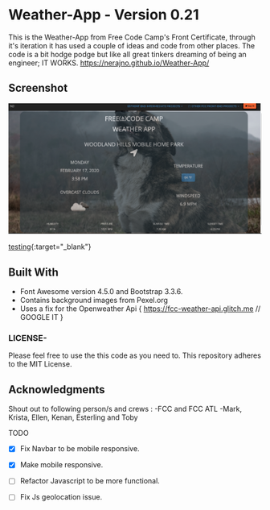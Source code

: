 
# Weather-App - Version 0.21
This is the Weather-App from Free Code Camp's Front Certificate, through it's iteration it has used a couple of ideas and code from other places. The code is a bit hodge podge but like all great tinkers dreaming of being an engineer; IT WORKS.
https://nerajno.github.io/Weather-App/

## Screenshot
![Image of ScreenShot](https://github.com/Nerajno/Weather-App/blob/master/ScreenShot.png)


[testing](http://google.com){:target="_blank"}

## Built With
- Font Awesome version 4.5.0 and Bootstrap 3.3.6.
- Contains background images from Pexel.org
- Uses a fix for the Openweather Api { https://fcc-weather-api.glitch.me // GOOGLE IT  }

### LICENSE-
Please feel free to use the this code as you need to.
This repository adheres to the MIT License.

## Acknowledgments
Shout out to following person/s and crews :
-FCC and FCC ATL
-Mark, Krista, Ellen, Kenan, Esterling and Toby

TODO
- [x] Fix Navbar to be mobile responsive.
- [x] Make mobile responsive.
- [ ] Refactor Javascript to be more functional.
- [ ] Fix Js geolocation issue.

